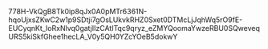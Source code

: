 778H-VkQgB8Tk0ip8qJx0A0pMTr6361N-hqoUjxsZKwC2w1p9SDtji7gOsLUkvkRHZ0Sxet0DTMcLjJqhWq5rO9fE-EUCyqnKt_IoRxNlvq0gatjIIzCAtITqc9qryz_eZMYQoomaYwzeRBU0SQweveqURS5kiSkfGhee1hecLA_V0y5QH0YZcYOeB5dokwY

